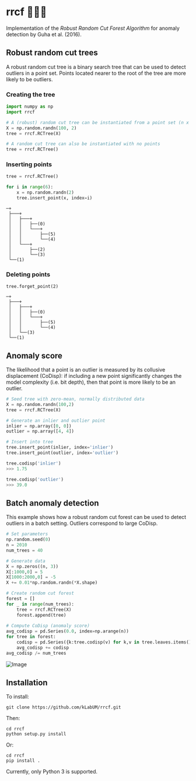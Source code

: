 # rrcf 🌲🌲🌲
Implementation of the *Robust Random Cut Forest Algorithm* for anomaly detection by Guha et al. (2016).

## Robust random cut trees

A robust random cut tree is a binary search tree that can be used to detect outliers in a point set. Points located nearer to the root of the tree are more likely to be outliers.

### Creating the tree

```python
import numpy as np
import rrcf

# A (robust) random cut tree can be instantiated from a point set (n x d)
X = np.random.randn(100, 2)
tree = rrcf.RCTree(X)

# A random cut tree can also be instantiated with no points
tree = rrcf.RCTree()
```

### Inserting points

```python
tree = rrcf.RCTree()

for i in range(6):
    x = np.random.randn(2)
    tree.insert_point(x, index=i)
```

```
─+
 ├───+
 │   ├───+
 │   │   ├──(0)
 │   │   └───+
 │   │       ├──(5)
 │   │       └──(4)
 │   └───+
 │       ├──(2)
 │       └──(3)
 └──(1)
```

### Deleting points

```
tree.forget_point(2)
```

```
─+
 ├───+
 │   ├───+
 │   │   ├──(0)
 │   │   └───+
 │   │       ├──(5)
 │   │       └──(4)
 │   └──(3)
 └──(1)
```

## Anomaly score

The likelihood that a point is an outlier is measured by its collusive displacement (CoDisp): if including a new point significantly changes the model complexity (i.e. bit depth), then that point is more likely to be an outlier.

```python
# Seed tree with zero-mean, normally distributed data
X = np.random.randn(100,2)
tree = rrcf.RCTree(X)

# Generate an inlier and outlier point
inlier = np.array([0, 0])
outlier = np.array([4, 4])

# Insert into tree
tree.insert_point(inlier, index='inlier')
tree.insert_point(outlier, index='outlier')
```

```python
tree.codisp('inlier')
>>> 1.75
```

```python
tree.codisp('outlier')
>>> 39.0
```

## Batch anomaly detection

This example shows how a robust random cut forest can be used to detect outliers in a batch setting. Outliers correspond to large CoDisp.

```python
# Set parameters
np.random.seed(0)
n = 2010
num_trees = 40

# Generate data
X = np.zeros((n, 3))
X[:1000,0] = 5
X[1000:2000,0] = -5
X += 0.01*np.random.randn(*X.shape)

# Create random cut forest
forest = []
for _ in range(num_trees):
    tree = rrcf.RCTree(X)
    forest.append(tree)
    
# Compute CoDisp (anomaly score)
avg_codisp = pd.Series(0.0, index=np.arange(n))
for tree in forest:
    codisp = pd.Series({k:tree.codisp(v) for k,v in tree.leaves.items()})
    avg_codisp += codisp
avg_codisp /= num_trees
```

![Image](https://github.com/kLabUM/rrcf/blob/master/resources/batch.png)

## Installation

To install:

```shell
git clone https://github.com/kLabUM/rrcf.git
```

Then:

```shell
cd rrcf
python setup.py install
```

Or:
```shell
cd rrcf
pip install .
```

Currently, only Python 3 is supported.
